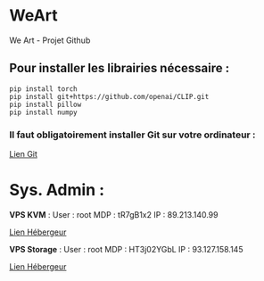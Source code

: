 # WeArt
We Art - Projet Github


## Pour installer les librairies nécessaire :
```
pip install torch
pip install git+https://github.com/openai/CLIP.git
pip install pillow
pip install numpy
```
### Il faut obligatoirement installer Git sur votre ordinateur : 
[Lien Git](https://git-scm.com/downloads)


# Sys. Admin :
**VPS KVM** :
User : root
MDP : tR7gB1x2
IP : 89.213.140.99

[Lien Hébergeur](https://xxx.fr)

**VPS Storage** :
User : root
MDP : HT3j02YGbL
IP : 93.127.158.145

[Lien Hébergeur](https://pulseheberg.com/)
